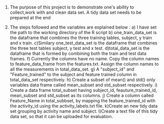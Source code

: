 1) The purpose of this project is to demonstrate one's ability to collect,work with and clean data set. A tidy data set needs to be prepared at the end

2) The steps followed and the variables are explained below :
a) I have set the path to the working directory of the R script
b) one_train_data_set is the dataframe that combines the three training tables, subject, y train and x train.
c)Similary  one_test_data_set is the dataframe that combines the three test tables subject, y test and x test.
d)total_data_set is the dataframe that is formed by combining both the train and test data frames.
f) Currently the columns have no name. Copy the column names to feature_data_frame from the features.txt. Assign the column names to all the measurements in total_data_set.
g) A  "subject_id" and "Feature_trained" to the subject and feature trained column in total_data_set respectively.
h) Create a subset of mean() and std() only variables data frame called mean_subset and std_subset respectively.
i) Create a data frame total_subset having subject_id, feauture_trained_id, mean_subset and std_subset as its columns.
j) Create a column called Feature_Name in total_subbset, by mapping the feature_trained_id with the activity_id using the activity_labels.txt file.
k)Create an new tidy data set grouping by activity name and subject.
l)Create a text file of this tidy data set, so that it can be uploaded for evaluation.

